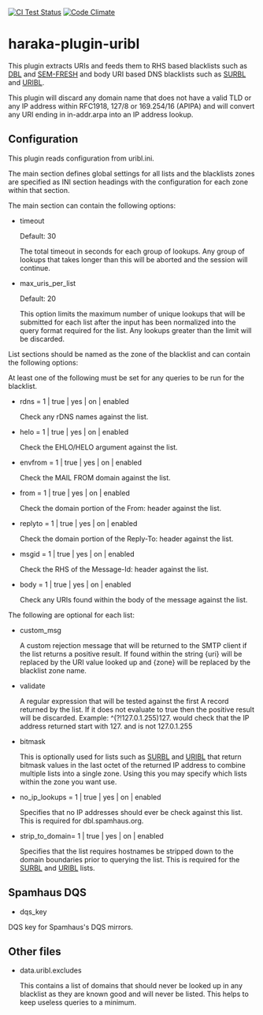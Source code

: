 [![CI Test Status][ci-img]][ci-url]
[![Code Climate][clim-img]][clim-url]

# haraka-plugin-uribl

This plugin extracts URIs and feeds them to RHS based blacklists such as [DBL][1] and [SEM-FRESH][2] and body URI based DNS blacklists such as [SURBL][3] and [URIBL][4].

This plugin will discard any domain name that does not have a valid TLD or any IP address within RFC1918, 127/8 or 169.254/16 (APIPA) and will convert any URI ending in in-addr.arpa into an IP address lookup.

Configuration
-------------

This plugin reads configuration from uribl.ini.

The main section defines global settings for all lists and the blacklists zones are specified as INI section headings with the configuration for each zone within that section.

The main section can contain the following options:

* timeout

  Default: 30

  The total timeout in seconds for each group of lookups.  Any group of
  lookups that takes longer than this will be aborted and the session
  will continue.

* max\_uris\_per\_list

  Default: 20

  This option limits the maximum number of unique lookups that will be submitted for each list after the input has been normalized into the query format required for the list. Any lookups greater than the limit will be discarded.

List sections should be named as the zone of the blacklist and can contain the following options:

At least one of the following must be set for any queries to be run for the blacklist.

* rdns = 1 | true | yes | on | enabled

  Check any rDNS names against the list.

* helo = 1 | true | yes | on | enabled

  Check the EHLO/HELO argument against the list.

* envfrom = 1 | true | yes | on | enabled

  Check the MAIL FROM domain against the list.

* from = 1 | true | yes | on | enabled

  Check the domain portion of the From: header against the list.

* replyto = 1 | true | yes | on | enabled

  Check the domain portion of the Reply-To: header against the list.

* msgid = 1 | true | yes | on | enabled

  Check the RHS of the Message-Id: header against the list.

* body = 1 | true | yes | on | enabled

  Check any URIs found within the body of the message against the list.

The following are optional for each list:

* custom\_msg

  A custom rejection message that will be returned to the SMTP client if the list returns a positive result. If found within the string {uri} will be replaced by the URI value looked up and {zone} will be replaced by the blacklist zone name.

* validate

  A regular expression that will be tested against the first A record returned by the list.  If it does not evaluate to true then the positive result will be discarded.  Example: ^(?!127\.0\.1\.255)127\. would check that the IP address returned start with 127. and is not 127.0.1.255

* bitmask

  This is optionally used for lists such as [SURBL][3] and [URIBL][4] that return bitmask values in the last octet of the returned IP address to combine multiple lists into a single zone.  Using this you may specify which lists within the zone you want use.

* no\_ip\_lookups = 1 | true | yes | on | enabled

  Specifies that no IP addresses should ever be check against this list. This is required for dbl.spamhaus.org.

* strip\_to\_domain= 1 | true | yes | on | enabled

  Specifies that the list requires hostnames be stripped down to the domain boundaries prior to querying the list.  This is required for the [SURBL][3] and [URIBL][4] lists.

Spamhaus DQS
------------

* dqs_key

DQS key for Spamhaus's DQS mirrors.

Other files
-----------

* data.uribl.excludes

  This contains a list of domains that should never be looked up in any blacklist as they are known good and will never be listed. This helps to keep useless queries to a minimum.


[1]: http://www.spamhaus.org/dbl
[2]: http://spameatingmonkey.com/lists.html#SEM-FRESH
[3]: http://www.surbl.org/
[4]: http://www.uribl.com/

[ci-img]: https://github.com/haraka/haraka-plugin-uribl/actions/workflows/ci.yml/badge.svg
[ci-url]: https://github.com/haraka/haraka-plugin-uribl/actions/workflows/ci.yml
[clim-img]: https://codeclimate.com/github/haraka/haraka-plugin-uribl/badges/gpa.svg
[clim-url]: https://codeclimate.com/github/haraka/haraka-plugin-uribl
